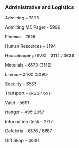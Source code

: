 ### Administrative and Logistics

Admitting – 7605

Admitting MD Pager – 5996

Finance – 7506

Human Resources – 2194

Housekeeping (EVS) – 3114 / 3636

Materials – 6573 (3162)

Linens – 2402 (3098)

Security – 6533

Transport – 8726 / 6511

Valet – 5691

Hanger – 495-2357

Information Desk – 2717

Cafeteria – 6576 / 6687

Gift Shop – 4030
